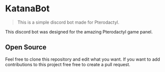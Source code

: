 # KatanaBot
> This is a simple discord bot made for Pterodactyl.

This discord bot was designed for the amazing Pterodactyl game panel.

## Open Source

Feel free to clone this repository and edit what you want. If you want to add contributions to this project free free to create a pull request.
